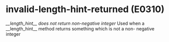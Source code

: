 # invalid-length-hint-returned (E0310)
*\_\_length\_hint\_\_ does not return non-negative integer* Used when a
\_\_length\_hint\_\_ method returns something which is not a non-
negative integer
